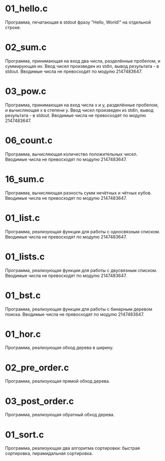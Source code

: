 # 01_hello.c
Программа, печатающая в stdout фразу "Hello, World!" на отдельной строке.

# 02_sum.c
Программа, принимающая на вход два числа, разделённые пробелом, и суммирующая их. Ввод чисел произведен из stdin, вывод результата - в stdout. Вводимые числа не превосходят по модулю 2147483647.

# 03_pow.c
Программа, принимающая на вход числа x и y, разделённые пробелом, и вычисляющая x в степени y. Ввод чисел произведен из stdin, вывод результата - в stdout. Вводимые числа не превосходят по модулю 2147483647.

# 06_count.c
Программа, вычисляющая количество положительных чисел. Вводимые числа не превосходят по модулю 2147483647.

# 16_sum.c
Программа, вычисляющая разность сумм нечётных и чётных кубов. Вводимые числа не превосходят по модулю 2147483647.

# 01_list.c
Программа, реализующая функции для работы с односвязным списком. Вводимые числа не превосходят по модулю 2147483647.

# 01_lists.c
Программа, реализующая функции для работы с двусвязным списком. Вводимые числа не превосходят по модулю 2147483647.

# 01_bst.c
Программа, реализующая функции для работы с бинарным деревом поиска. Вводимые числа не превосходят по модулю 2147483647.

# 01_hor.c
Программа, реализующая обход дерева в ширину.

# 02_pre_order.c
Программа, реализующая прямой обход дерева.

# 03_post_order.c
Программа, реализующая обратный обход дерева.

# 01_sort.c
Программа, реализующая два алгоритма сортировки: быстрая сортировка, пирамидальная сортировка. 
